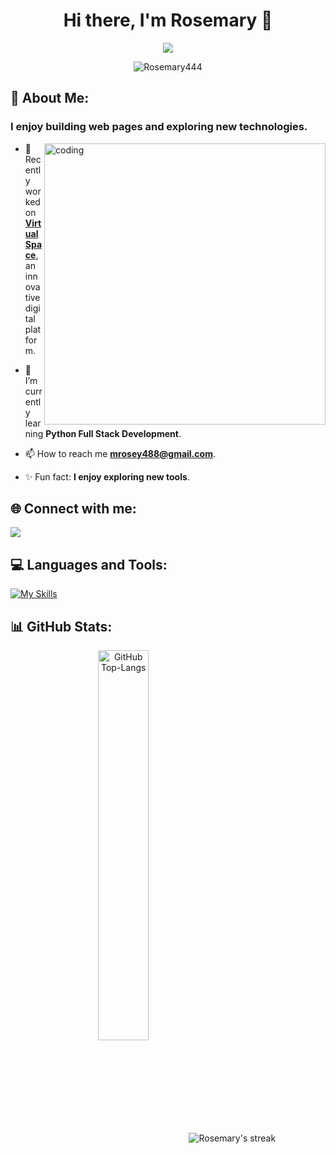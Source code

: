 <h1 align="center">Hi there, I'm Rosemary 👋</h1>

<p align="center">
  <a href="https://github.com/DenverCoder1/readme-typing-svg">
    <img src="https://readme-typing-svg.herokuapp.com?font=Fira+Code&size=28&color=800080&center=true&vCenter=true&lines=Passionate+Web+Developer&effect=typing">
  </a>
</p>
<p align="center"> <img src="https://komarev.com/ghpvc/?username=Rosemary444&label=Profile%20views&color=0e75b6&style=flat" alt="Rosemary444" /> </p>


## 💫 About Me:
<h3>I enjoy building web pages and exploring new technologies.</h3>
<img align="right" alt="coding" width="450" src="https://mir-s3-cdn-cf.behance.net/project_modules/disp/601014116770475.6068beff4640a.gif">

- 🔭 Recently worked on **[Virtual Space](https://github.com/Rosemary444)**, an innovative digital platform.<br>
- 🧠 I’m currently learning **Python Full Stack Development**.<br>

- 📫 How to reach me **mrosey488@gmail.com**.<br>
- ✨ Fun fact: **I enjoy exploring new tools**.<br>
  
## 🌐 Connect with me:
<p align="left">
  <a href="linkedin.com/in/rose-mary-r-7304291a0/">
    <img src="https://img.icons8.com/color/48/000000/linkedin.png"/>
  </a>
</p>

## 💻 Languages and Tools:
[![My Skills](https://skillicons.dev/icons?i=python,html,css,javascript,django,git,github,mysql,vscode&perline=8)](https://skillicons.dev)

## 📊 GitHub Stats:
<p align="center">
  <img src="https://github-readme-stats.vercel.app/api/top-langs/?username=Rosemary444&layout=compact&theme=nightowl&hide_border=true&langs_count=10" alt="GitHub Top-Langs" align="center" width="40%" />
  <img alt="Rosemary's streak" src="https://github-readme-streak-stats.herokuapp.com/?user=Rosemary444&theme=nightowl&hide_border=true" align="center"/>
</p>
